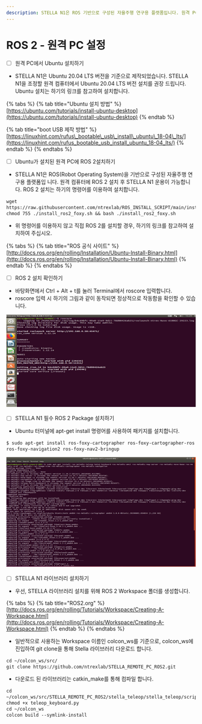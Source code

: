 ```yaml
---
description: STELLA N1은 ROS 기반으로 구성된 자율주행 연구용 플랫폼입니다. 원격 PC에 ROS  설치 후 STELLA N1 운용이 가능합니다.
---
```


# ROS 2 - 원격 PC 설정

* [ ] 원격 PC에서 Ubuntu 설치하기  
* STELLA N1은 Ubuntu 20.04 LTS 버전을 기준으로 제작되었습니다. STELLA N1을 조정할 원격 컴퓨터에서 Ubuntu  20.04 LTS 버전 설치를 권장 드립니다. Ubuntu 설치는 하기의 링크를 참고하여 설치합니다.

{% tabs %}
{% tab title="Ubuntu 설치 방법" %}
[https://ubuntu.com/tutorials/install-ubuntu-desktop](https://ubuntu.com/tutorials/install-ubuntu-desktop)
{% endtab %}

{% tab title="boot USB 제작 방법" %}
[https://linuxhint.com/rufus\_bootable\_usb\_install\_ubuntu\_18-04\_lts/](https://linuxhint.com/rufus_bootable_usb_install_ubuntu_18-04_lts/)
{% endtab %}
{% endtabs %}

* [ ] Ubuntu가 설치된 원격 PC에 ROS 2설치하기
* STELLA N1은 ROS\(Robot Operating System\)을 기반으로 구성된 자율주행 연구용 플랫폼입 니다. 원격 컴퓨터에 ROS 2 설치 후 STELLA N1 운용이 가능합니다. ROS 2 설치는 하기의 명령어를 이용하여 설치합니다. 

```text
wget https://raw.githubusercontent.com/ntrexlab/ROS_INSTALL_SCRIPT/main/install_ros2_foxy.sh&& chmod 755 ./install_ros2_foxy.sh && bash ./install_ros2_foxy.sh
```

* 위 명령어를 이용하지 않고 직접 ROS 2를 설치할 경우, 하기의 링크를 참고하여 설치하여 주십시오.

{% tabs %}
{% tab title="ROS 공식 사이트" %}
[http://docs.ros.org/en/rolling/Installation/Ubuntu-Install-Binary.html](http://docs.ros.org/en/rolling/Installation/Ubuntu-Install-Binary.html)
{% endtab %}
{% endtabs %}

* [ ] ROS 2 설치 확인하기 
* 바탕화면에서 Ctrl + Alt + t를 눌러 Terminal에서 roscore 입력합니다.
* roscore 입력 시 하기의 그림과 같이 동작되면 정상적으로 작동함을 확인할 수 있습니다.

![ ](../../.gitbook/assets/013.png)

* [ ] STELLA N1  필수 ROS 2 Package 설치하기
* Ubuntu 터미널에 apt-get install 명령어를 사용하여 패키지를 설치합니다.

```text
$ sudo apt-get install ros-foxy-cartographer ros-foxy-cartographer-ros ros-foxy-navigation2 ros-foxy-nav2-bringup
```

![ ](../../.gitbook/assets/014.png)

* [ ] STELLA N1 라이브러리 설치하기
* 우선, STELLA 라이브러리 설치를 위해 ROS 2 Workspace 폴더를 생성합니다.

{% tabs %}
{% tab title="ROS2.org" %}
[http://docs.ros.org/en/rolling/Tutorials/Workspace/Creating-A-Workspace.html](http://docs.ros.org/en/rolling/Tutorials/Workspace/Creating-A-Workspace.html)
{% endtab %}
{% endtabs %}

* 일반적으로 사용하는 Workspace 이름인 colcon\_ws를 기준으로, colcon\_ws에 진입하여 git clone을 통해 Stella 라이브러리 다운로드 합니다.

```text
cd ~/colcon_ws/src/
git clone https://github.com/ntrexlab/STELLA_REMOTE_PC_ROS2.git
```

* 다운로드 된 라이브러리는 catkin\_make를 통해 컴파일 합니다.

```text
cd ~/colcon_ws/src/STELLA_REMOTE_PC_ROS2/stella_teleop/stella_teleop/script/
chmod +x teleop_keyboard.py
cd ~/colcon_ws
colcon build --symlink-install
```



